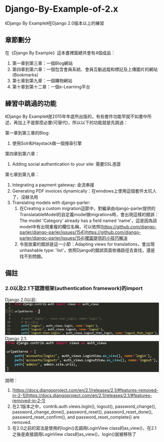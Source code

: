 # Django-By-Example-of-2.x
《Django By Example》在Django 2.0版本以上的練習

## 章節劃分 ##

在《Django By Example》這本書裡面總共會有4個成品：

1. 第一章到第三章：一個Blog網站
2. 第四章到第六章：一個包含會員系統、會員互動追蹤和標記及上傳圖片的網站(Bookmarks)
3. 第七章到第九章：一個購物網站
4. 第十章到第十二章：一個e-Learning平台

## 練習中跳過的功能 ##

《Django By Example》是2015年年底所出版的，有些套件功能早就不如書中所述，再加上不是那麼必要(可替代)，所以以下的功能就是先跳過：

第一章到第三章的Blog:

1. 使用Solr和Haystack做一個搜尋引擎

第四章到第六章：

1. Adding social authentication to your site: 需要SSL憑證

第七章到第九章：

1. Integrating a payment gateway: 金流串接
2. Generating PDF invoices dynamically：在windows上使用這個套件太坑人了，沒辦法用
3. Translating models with django-parler:
	1. 在Creating a custom migration這節中，對繼承由django-parler提供的TranslatableModel的自定義model做migrations時，會出現這樣的錯誤：The model 'Category' already has a field named 'name'，這是因為該model中有出現重複的欄位名稱，可以依照[https://github.com/django-parler/django-parler/issues/154](https://github.com/django-parler/django-parler/issues/154)裡面提供的小技巧解決
	2. 令我放棄的錯誤是這一小節：Adapting views for translations，會出現unhashable type: 'list'，依照Django的錯誤頁面依循路徑去查找，還是找不到問題。

## 備註 ##

### 2.0以及2.1下認證框架(authentication framework)的import ###
Django 2.0以前:
![image](https://raw.githubusercontent.com/hohh0115/Django-By-Example-of-2.x/master/media/before.png)
Django 2.1:
![image](https://raw.githubusercontent.com/hohh0115/Django-By-Example-of-2.x/master/media/Image.png)

說明：

1. [https://docs.djangoproject.com/en/2.1/releases/2.1/#features-removed-in-2-1](https://docs.djangoproject.com/en/2.1/releases/2.1/#features-removed-in-2-1)
2. 在2.1版本之中，contrib.auth.views.login(), logout(), password_change(), password_change_done(), password_reset(), password_reset_done(), password_reset_confirm(), and password_reset_complete() are removed.
3. 在2.0之前的寫法是使用的login()去調用LoginView class的as_view()，在2.1之後是直接調用LoginView class的as_view()，login()就被移除了